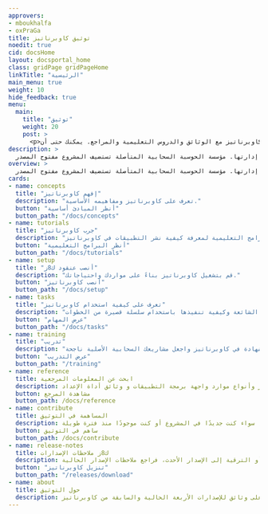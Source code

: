 ```yaml
---
approvers:
- mboukhalfa
- oxPraGa
title: توثيق كاوبرناتيز
noedit: true
cid: docsHome
layout: docsportal_home
class: gridPage gridPageHome
linkTitle: "الرئيسية"
main_menu: true
weight: 10
hide_feedback: true
menu:
  main:
    title: "توثيق"
    weight: 20
    post: >
      <p>تعرف على كيفية استخدام كاوبرناتيز مع الوثائق والدروس التعليمية والمراجع. يمكنك حتى أن <a href="/editdocs/" data-auto-burger-exclude data-proofer-ignore>تساعد في المساهمة في الوثائق</a>!</p>
description: >
  كاوبرناتيز هو محرك تنسيق حاويات مفتوح المصدر لنشر التطبيقات المعبأة في حاويات وتوسيع مواردها و تعدادها و إدارتها. مؤسسة الحوسبة السحابية المتأصلة تستضيف المشروع مفتوح المصدر.
overview: >
  كاوبرناتيز هو محرك تنسيق حاويات مفتوح المصدر لنشر التطبيقات المعبأة في حاويات وتوسيع مواردها و تعدادها و إدارتها. مؤسسة الحوسبة السحابية المتأصلة تستضيف المشروع مفتوح المصدر.(<a href="https://www.cncf.io/about">م ح س م</a>).
cards:
- name: concepts
  title: "إفهم كاوبرناتيز"
  description: "تعرف على كاوبرناتيز ومفاهيمه الأساسية."
  button: "أنظر المبادئ أساسية"
  button_path: "/docs/concepts"
- name: tutorials
  title: "جرب كاوبرناتيز"
  description: "تابع البرامج التعليمية لمعرفة كيفية نشر التطبيقات في كاوبرناتيز."
  button: "أنظر البرامج التعليمية"
  button_path: "/docs/tutorials"
- name: setup
  title: "أنصب عنقود ك8ز"
  description: "قم بتشغيل كاوبرناتيز بناءً على مواردك واحتياجاتك."
  button: "أنصب كاوبرناتيز"
  button_path: "/docs/setup"
- name: tasks
  title: "تعرف على كيفية استخدام كاوبرناتيز"
  description: "إبحث عن المهام الشائعة وكيفية تنفيذها باستخدام سلسلة قصيرة من الخطوات."
  button: "عرض المهام"
  button_path: "/docs/tasks"
- name: training
  title: "تدريب"
  description: "احصل على شهادة في كاوبرناتيز واجعل مشاريعك السحابية الأصلية ناجحة!"
  button: "عرض التدريب"
  button_path: "/training"
- name: reference
  title: ابحث عن المعلومات المرجعية
  description: تصفح المصطلحات وبناء جملة سطر الأوامر وأنواع موارد واجهة برمجة التطبيقات و وثائق أداة الإعداد.
  button: مشاهدة المرجع
  button_path: /docs/reference
- name: contribute
  title: المساهمة في التوثيق
  description: يمكن لأي شخص المساهمة ، سواء كنت جديدًا في المشروع أو كنت موجودًا منذ فترة طويلة.
  button: ساهم في التوثيق
  button_path: /docs/contribute
- name: release-notes
  title: ك8ز ملاحظات الإصدارات
  description: إذا كنت تقوم بتثبيت كاوبرناتيز أو الترقية إلى الإصدار الأحدث، فراجع ملاحظات الإصدار الحالية.
  button: "تنزيل كاوبرناتيز"
  button_path: "/releases/download"
- name: about
  title: حول التوثيق
  description: يحتوي موقع الويب هذا على وثائق للإصدارات الأربعة الحالية والسابقة من كاوبرناتيز.
---
```

